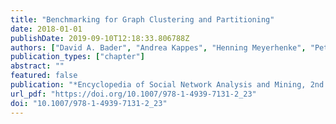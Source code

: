 ```yaml
---
title: "Benchmarking for Graph Clustering and Partitioning"
date: 2018-01-01
publishDate: 2019-09-10T12:18:33.806788Z
authors: ["David A. Bader", "Andrea Kappes", "Henning Meyerhenke", "Peter Sanders", "Christian Schulz", "Dorothea Wagner"]
publication_types: ["chapter"]
abstract: ""
featured: false
publication: "*Encyclopedia of Social Network Analysis and Mining, 2nd Edition*"
url_pdf: "https://doi.org/10.1007/978-1-4939-7131-2_23"
doi: "10.1007/978-1-4939-7131-2_23"
---
```


